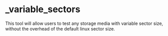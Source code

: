 # _variable_sectors
This tool will allow users to test any storage media with variable sector size, without the overhead of the default linux sector size.
